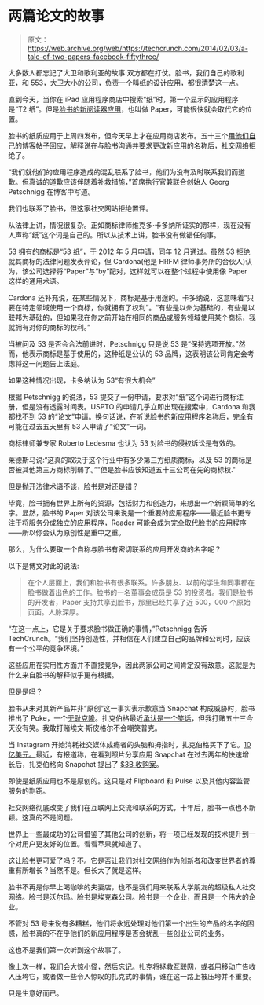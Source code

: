 # 两篇论文的故事

> 原文：<https://web.archive.org/web/https://techcrunch.com/2014/02/03/a-tale-of-two-papers-facebook-fiftythree/>

大多数人都忘记了大卫和歌利亚的故事:双方都在打仗。脸书，我们自己的歌利亚，和 553，大卫大小的公司，负责一个叫纸的设计应用，都很清楚这一点。

直到今天，当你在 iPad 应用程序商店中搜索“纸”时，第一个显示的应用程序是“T2 纸”。但是[脸书的新阅读器应用](https://web.archive.org/web/20230317084610/https://techcrunch.com/2014/02/03/paper-now-available-for-ios-in-the-us-and-it-could-be-a-facebook-replacement/)，也叫做 Paper，可能很快就会取代它的位置。

脸书的纸质应用于上周四发布，但今天早上才在应用商店发布。五十三个[用他们自己的博客帖子](https://web.archive.org/web/20230317084610/http://news.fiftythree.com/post/75486632209/every-story-has-a-name-fiftythrees-story-began)回应，解释说在与脸书沟通并要求更改新应用的名称后，社交网络拒绝了。

“我们就他们的应用程序造成的混乱联系了脸书，他们为没有及时联系我们而道歉。但真诚的道歉应该伴随着补救措施，”首席执行官兼联合创始人 Georg Petschnigg 在博客中写道。

我们也联系了脸书，但这家社交网站拒绝置评。

从法律上讲，情况很复杂。正如商标律师维克多·卡多纳所证实的那样，现在没有人声称“纸”这个词是自己的。所以从技术上讲，脸书没有做错任何事。

53 拥有的商标是“53 纸”，于 2012 年 5 月申请，同年 12 月通过。虽然 53 拒绝就其商标的法律问题发表评论，但 Cardona(他是 HRFM 律师事务所的合伙人)认为，该公司选择将“Paper”与“by”配对，这样就可以在整个过程中使用像 Paper 这样的通用术语。

Cardona 还补充说，在某些情况下，商标是基于用途的。卡多纳说，这意味着“只要在特定领域使用一个商标，你就拥有了权利”。“有些是以州为基础的，有些是以联邦为基础的，但如果我在你之前开始在相同的商品或服务领域使用某个商标，我就拥有对你的商标的权利。”

当被问及 53 是否会合法前进时，Petschnigg 只是说 53 是“保持选项开放。”然而，他表示商标是基于使用的，这种纸是公认的 53 品牌，这表明该公司肯定会考虑将这一问题告上法庭。

如果这种情况出现，卡多纳认为 53“有很大机会”

根据 Petschnigg 的说法，53 提交了一份申请，要求对“纸”这个词进行商标注册，但是没有透露时间表。USPTO 的申请几乎立即出现在搜索中，Cardona 和我都找不到 53 的“论文”申请。换句话说，在听说脸书的新应用程序名称后，完全有可能在过去五天里有 53 人申请了“论文”一词。

商标律师兼专家 Roberto Ledesma 也认为 53 对脸书的侵权诉讼是有效的。

莱德斯马说:“这真的取决于这个行业中有多少第三方纸质商标，以及 53 的商标是否被其他第三方商标削弱了。”"但是脸书应该知道五十三公司在先的商标权."

但是抛开法律术语不谈，脸书是对还是错？

毕竟，脸书拥有世界上所有的资源，包括财力和创造力，来想出一个新颖简单的名字。显然，脸书的 Paper 对该公司来说是一个重要的应用程序——最近脸书更专注于将服务分成独立的应用程序，Reader 可能会成为[完全取代脸书的应用程序](https://web.archive.org/web/20230317084610/https://techcrunch.com/2014/02/03/paper-now-available-for-ios-in-the-us-and-it-could-be-a-facebook-replacement/)——所以你会认为原创性是重中之重。

那么，为什么要取一个自称与脸书有密切联系的应用开发商的名字呢？

以下是博文对此的说法:

> 在个人层面上，我们和脸书有很多联系。许多朋友、以前的学生和同事都在脸书做着出色的工作。脸书的一名董事会成员是 53 的投资者。我们是脸书的开发者，Paper 支持共享到脸书，那里已经共享了近 500，000 个原始页面。人脉深厚。

“在这一点上，它是关于要求脸书做正确的事情，”Petschnigg 告诉 TechCrunch。“我们坚持创造性，并相信在人们建立自己的品牌和公司时，应该有一个公平的竞争环境。”

这些应用在实用性方面并不直接竞争，因此两家公司之间肯定没有敌意。这就是为什么来自脸书的解释似乎更有根据。

但是是吗？

脸书从未对其新产品并非“原创”这一事实表示歉意当 Snapchat 构成威胁时，脸书推出了 Poke，一个[无耻克隆](https://web.archive.org/web/20230317084610/https://techcrunch.com/2012/12/21/facebook-poke-vs-snapchat-what-is-the-difference/)。扎克伯格最近[承认是一个笑话](https://web.archive.org/web/20230317084610/http://www.businessinsider.com/mark-zuckerberg-snapchat-competitor-poke-2014-1)，但我打赌五十三今天没有笑。我敢打赌埃文·斯皮格尔不会嘲笑普克。

当 Instagram 开始消耗社交媒体成瘾者的头脑和拇指时，扎克伯格买下了它。[10 亿美元。](https://web.archive.org/web/20230317084610/https://techcrunch.com/2012/04/09/facebook-to-acquire-instagram-for-1-billion/)最近，有报道称，在看到照片分享应用 Snapchat 在过去两年的快速增长后，扎克伯格向 Snapchat 提出了 [$3B 收购案](https://web.archive.org/web/20230317084610/http://blogs.wsj.com/digits/2013/11/13/snapchat-spurned-3-billion-acquisition-offer-from-facebook/)。

即使是纸质应用也不是原创的。这只是对 Flipboard 和 Pulse 以及其他内容监管服务的剽窃。

社交网络彻底改变了我们在互联网上交流和联系的方式，十年后，脸书一点也不新颖。这真的不是问题。

世界上一些最成功的公司借鉴了其他公司的创新，将一项已经发现的技术提升到一个对用户更友好的位置。看看苹果就知道了。

这让脸书更可爱了吗？不。它是否让我们对社交网络作为创新者和改变世界者的尊重有所增长？当然不是。但长大了就是这样。

脸书不再是你早上喝咖啡的夫妻店，也不是我们用来联系大学朋友的超级私人社交网络。脸书是沃尔玛。脸书是埃克森公司。脸书是一个企业，而且是一个伟大的企业。

不管对 53 号来说有多糟糕，他们将永远处理对他们第一个出生的产品的名字的困惑，脸书真的不在乎他们的新应用程序是否会扰乱一些创业公司的业务。

这也不是我们第一次听到这个故事了。

像上次一样，我们会大惊小怪，然后忘记。扎克将拯救互联网，或者用移动广告收入压垮它，或者做一些令人惊叹的扎克式的事情，谁在这一路上被压垮并不重要。

只是生意好而已。
